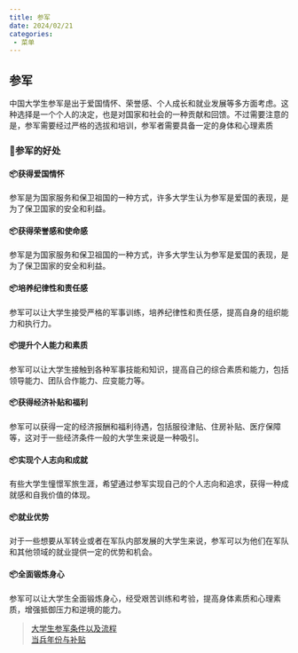 ```yaml
---
title: 参军
date: 2024/02/21
categories:
 - 菜单
---
```


## 参军

中国大学生参军是出于爱国情怀、荣誉感、个人成长和就业发展等多方面考虑。这种选择是一个个人的决定，也是对国家和社会的一种贡献和回馈。不过需要注意的是，参军需要经过严格的选拔和培训，参军者需要具备一定的身体和心理素质

### 🥏参军的好处

#### 📦获得爱国情怀

参军是为国家服务和保卫祖国的一种方式，许多大学生认为参军是爱国的表现，是为了保卫国家的安全和利益。

#### 📦获得荣誉感和使命感

参军是为国家服务和保卫祖国的一种方式，许多大学生认为参军是爱国的表现，是为了保卫国家的安全和利益。

#### 📦培养纪律性和责任感

参军可以让大学生接受严格的军事训练，培养纪律性和责任感，提高自身的组织能力和执行力。

#### 📦提升个人能力和素质

参军可以让大学生接触到各种军事技能和知识，提高自己的综合素质和能力，包括领导能力、团队合作能力、应变能力等。

#### 📦获得经济补贴和福利

参军可以获得一定的经济报酬和福利待遇，包括服役津贴、住房补贴、医疗保障等，这对于一些经济条件一般的大学生来说是一种吸引。

#### 📦实现个人志向和成就

有些大学生憧憬军旅生涯，希望通过参军实现自己的个人志向和追求，获得一种成就感和自我价值的体现。

#### 📦就业优势

对于一些想要从军转业或者在军队内部发展的大学生来说，参军可以为他们在军队和其他领域的就业提供一定的优势和机会。

#### 📦全面锻炼身心

参军可以让大学生全面锻炼身心，经受艰苦训练和考验，提高身体素质和心理素质，增强抵御压力和逆境的能力。


> [大学生参军条件以及流程](https://mp.weixin.qq.com/s/puf0cTsLs6D1SXaxhJfxwg) <br/>
> [当兵年份与补贴](https://mp.weixin.qq.com/s/mAuCKvxotFLkJ4VHel3LLg)